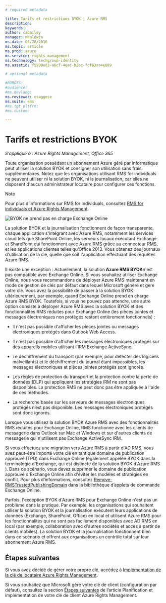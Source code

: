 ```yaml
---
# required metadata

title: Tarifs et restrictions BYOK | Azure RMS
description:
keywords:
author: cabailey
manager: mbaldwin
ms.date: 04/28/2016
ms.topic: article
ms.prod: azure
ms.service: rights-management
ms.technology: techgroup-identity
ms.assetid: f5930ed3-a6cf-4eac-b2ec-fcf63aa4e809

# optional metadata

#ROBOTS:
#audience:
#ms.devlang:
ms.reviewer: esaggese
ms.suite: ems
#ms.tgt_pltfrm:
#ms.custom:

---
```


# Tarifs et restrictions BYOK

*S’applique à : Azure Rights Management, Office 365*


Toute organisation possédant un abonnement Azure géré par informatique peut utiliser la solution BYOK et consigner son utilisation sans frais supplémentaires. Notez que les organisations utilisant RMS for individuals ne peuvent utiliser ni la solution BYOK, ni la journalisation, car elles ne disposent d'aucun administrateur locataire pour configurer ces fonctions.


> [!NOTE]
> Pour plus d’informations sur RMS for individuals, consultez [RMS for individuals et Azure Rights Management](../understand-explore/rms-for-individuals.md).

![BYOK ne prend pas en charge Exchange Online](../media/RMS_BYOK_noExchange.png)

La solution BYOK et la journalisation fonctionnent de façon transparente, chaque application s'intégrant avec Azure RMS, notamment les services cloud tels que SharePoint Online, les serveurs locaux exécutant Exchange et SharePoint qui fonctionnent avec Azure RMS grâce au connecteur RMS, et les applications clientes telles qu’Office 2013. Vous obtenez des journaux d'utilisation de la clé, quelle que soit l'application effectuant des requêtes Azure RMS.

Il existe une exception : Actuellement, la solution **Azure RMS BYOK**n'est pas compatible avec Exchange Online.  Si vous souhaitez utiliser Exchange Online, nous vous recommandons de déployer Azure RMS maintenant en mode de gestion de clés par défaut dans lequel Microsoft génère et gère votre clé. Vous avez la possibilité de passer à la solution BYOK ultérieurement, par exemple, quand Exchange Online prend en charge Azure RMS BYOK. Toutefois, si vous ne pouvez pas attendre, une autre option consiste à déployer Azure RMS avec la solution BYOK et des fonctionnalités RMS réduites pour Exchange Online (les pièces jointes et messages électroniques non protégés restent entièrement fonctionnels) :

-   Il n'est pas possible d'afficher les pièces jointes ou messages électroniques protégés dans Outlook Web Access.

-   Il n'est pas possible d'afficher les messages électroniques protégés sur des appareils mobiles utilisant l'IRM Exchange ActiveSync.

-   Le déchiffrement du transport (par exemple, pour détecter des logiciels malveillants) et le déchiffrement du journal étant impossibles, les messages électroniques et pièces jointes protégés sont ignorés.

-   Les règles de protection du transport et la protection contre la perte de données (DLP) qui appliquent les stratégies IRM ne sont pas disponibles. La protection RMS ne peut donc pas être appliquée à l'aide de ces méthodes.

-   La recherche basée sur les serveurs de messages électroniques protégés n’est pas disponible. Les messages électroniques protégés sont donc ignorés.

Lorsque vous utilisez la solution BYOK Azure RMS avec des fonctionnalités RMS réduites pour Exchange Online, RMS fonctionne avec les clients de messagerie dans Outlook sur Mac et Windows et sur d'autres clients de messagerie qui n'utilisent pas Exchange ActiveSync IRM.

Si vous effectuez une migration vers Azure RMS à partir d'AD RMS, vous avez peut-être importé votre clé en tant que domaine de publication approuvé (TPD) dans Exchange Online (également appelée BYOK dans la terminologie d'Exchange, qui est distincte de la solution BYOK d'Azure RMS ). Dans ce scénario, vous devez supprimer le domaine de publication approuvé d'Exchange Online afin d'éviter les modèles et stratégies en conflit. Pour plus d’informations, consultez [Remove-RMSTrustedPublishingDomain](https://technet.microsoft.com/library/jj200720%28v=exchg.150%29.aspx) dans la bibliothèque d’applets de commande Exchange Online.

Parfois, l'exception BYOK d'Azure RMS pour Exchange Online n'est pas un problème dans la pratique. Par exemple, les organisations qui souhaitent utiliser la solution BYOK et la journalisation exécutent leurs applications de données (Exchange, SharePoint, Office) en local et utilisent Azure RMS pour les fonctionnalités qui ne sont pas facilement disponibles avec AD RMS en local (par exemple, collaboration avec d'autres sociétés et accès à partir de clients mobiles). La solution BYOK et la journalisation fonctionnent bien dans ce scénario et offrent aux organisations un contrôle total sur leur abonnement Azure RMS.

## Étapes suivantes

Si vous avez décidé de gérer votre propre clé, accédez à [Implémentation de la clé de locataire Azure Rights Management](plan-implement-tenant-key.md#implementing-your-azure-rights-management-tenant-key).

Si vous souhaitez que Microsoft gère votre clé de client (configuration par défaut), consultez la section [Étapes suivantes](plan-implement-tenant-key.md#next-steps) de l’article Planification et implémentation de votre clé de client Azure Rights Management.



<!--HONumber=Apr16_HO4-->


